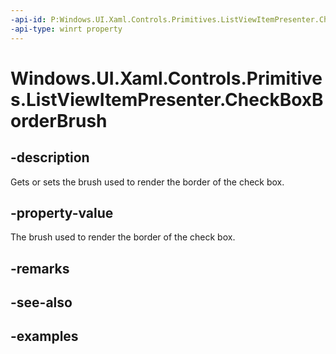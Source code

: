 ```yaml
---
-api-id: P:Windows.UI.Xaml.Controls.Primitives.ListViewItemPresenter.CheckBoxBorderBrush
-api-type: winrt property
---
```


# Windows.UI.Xaml.Controls.Primitives.ListViewItemPresenter.CheckBoxBorderBrush

<!--
public Windows.UI.Xaml.Media.Brush CheckBoxBorderBrush { get; set; }
-->


## -description

Gets or sets the brush used to render the border of the check box.

## -property-value

The brush used to render the border of the check box.

## -remarks

## -see-also

## -examples


